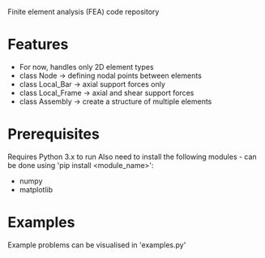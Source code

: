 Finite element analysis (FEA) code repository

# Features
- For now, handles only 2D element types
- class Node -> defining nodal points between elements
- class Local_Bar -> axial support forces only
- class Local_Frame -> axial and shear support forces
- class Assembly -> create a structure of multiple elements

# Prerequisites
Requires Python 3.x to run
Also need to install the following modules - can be done using 'pip install <module_name>':
- numpy
- matplotlib

# Examples
Example problems can be visualised in 'examples.py'
